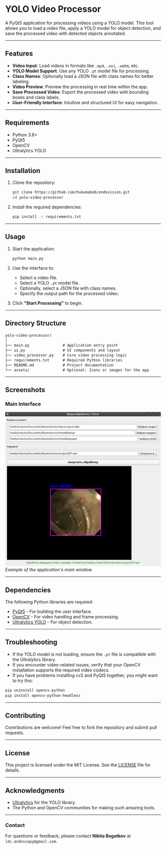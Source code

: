 # YOLO Video Processor

A PyQt5 application for processing videos using a YOLO model. This tool allows you to load a video file, apply a YOLO model for object detection, and save the processed video with detected objects annotated.

---

## Features

- **Video Input**: Load videos in formats like `.mp4`, `.avi`, `.webm`, etc.
- **YOLO Model Support**: Use any YOLO `.pt` model file for processing.
- **Class Names**: Optionally load a JSON file with class names for better labeling.
- **Video Preview**: Preview the processing in real time within the app.
- **Save Processed Video**: Export the processed video with bounding boxes and class labels.
- **User-Friendly Interface**: Intuitive and structured UI for easy navigation.

---

## Requirements

- Python 3.8+
- PyQt5
- OpenCV
- Ultralytics YOLO

---

## Installation

1. Clone the repository:
   ```bash
   git clone https://github.com/hukumabob/endovision.git
   cd yolo-video-processor
   ```

2. Install the required dependencies:
   ```bash
   pip install -r requirements.txt
   ```

---

## Usage

1. Start the application:
   ```bash
   python main.py
   ```

2. Use the interface to:
   - Select a video file.
   - Select a YOLO `.pt` model file.
   - Optionally, select a JSON file with class names.
   - Specify the output path for the processed video.

3. Click **"Start Processing"** to begin.

---

## Directory Structure

```
yolo-video-processor/
│
├── main.py               # Application entry point
├── ui.py                 # UI components and layout
├── video_processor.py    # Core video processing logic
├── requirements.txt      # Required Python libraries
├── README.md             # Project documentation
└── assets/               # Optional: Icons or images for the app
```

---

## Screenshots

### Main Interface

![Main Interface](/assets/main.png)  
*Example of the application's main window.*

---

## Dependencies

The following Python libraries are required:
- [PyQt5](https://pypi.org/project/PyQt5/) - For building the user interface.
- [OpenCV](https://pypi.org/project/opencv-python/) - For video handling and frame processing.
- [Ultralytics YOLO](https://pypi.org/project/ultralytics/) - For object detection.

---

## Troubleshooting

- If the YOLO model is not loading, ensure the `.pt` file is compatible with the Ultralytics library.
- If you encounter video-related issues, verify that your OpenCV installation supports the required video codecs.
- If you have problems installing cv2 and PyQt5 together, you might want to try this:

```bash
pip uninstall opencv-python
pip install opencv-python-headless
```

---

## Contributing

Contributions are welcome! Feel free to fork the repository and submit pull requests.

---

## License

This project is licensed under the MIT License. See the [LICENSE](LICENSE) file for details.

---

## Acknowledgments

- [Ultralytics](https://ultralytics.com/) for the YOLO library.
- The Python and OpenCV communities for making such amazing tools.

---

### Contact

For questions or feedback, please contact **Nikita Bogatkov** at `ldc.endoscopy@gmail.com`.